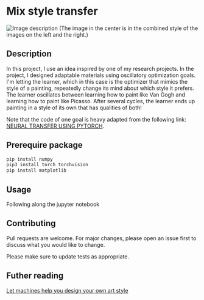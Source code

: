 # Mix style transfer

![Image description](https://static.wixstatic.com/media/94d104_d4932d4d0bde443fa6a5ef511762136f~mv2_d_4897_2184_s_2.png)
(The image in the center is in the combined style of the images on the left and the right.)

## Description

In this project, I use an idea inspired by one of my research projects. In the project, I designed adaptable materials using oscillatory optimization goals. I'm letting the learner, which in this case is the optimizer that mimics the style of a painting, repeatedly change its mind about which style it prefers. The learner oscillates between learning how to paint like Van Gogh and learning how to paint like Picasso. After several cycles, the learner ends up painting in a style of its own that has qualities of both!

Note that the code of one goal is heavy adapted from the following link: [NEURAL TRANSFER USING PYTORCH](https://pytorch.org/tutorials/advanced/neural_style_tutorial.html).

## Prerequire package

```bash
pip install numpy
pip3 install torch torchvision
pip install matplotlib

```

## Usage

Following along the jupyter notebook

## Contributing
Pull requests are welcome. For major changes, please open an issue first to discuss what you would like to change.

Please make sure to update tests as appropriate.

## Futher reading

[Let machines help you design your own art style](https://www.hallojiayi.com/post/let-machine-help-you-design-your-own-art-style)
